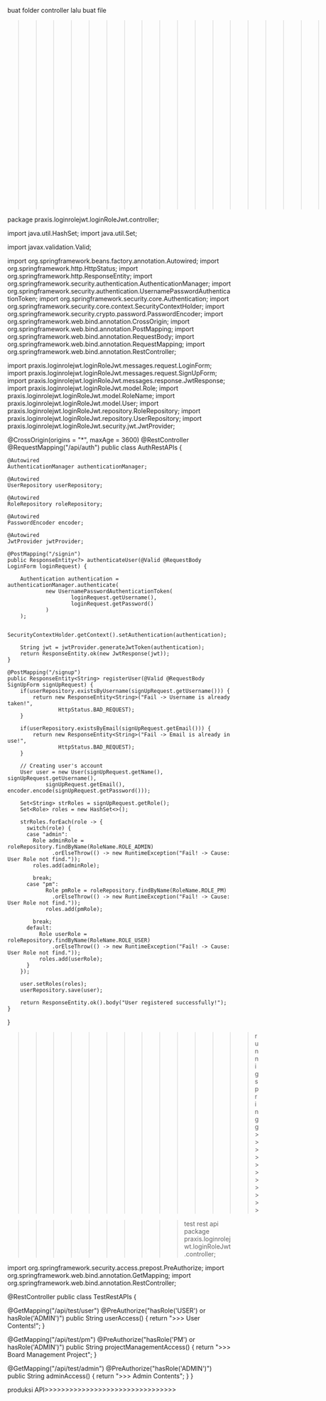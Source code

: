 buat folder controller lalu buat file
>>>>>>>>>>>>>>>>>>>>>>>>AuthRestAPIs.java>>>>>>>>

package praxis.loginrolejwt.loginRoleJwt.controller;


import java.util.HashSet;
import java.util.Set;
 
import javax.validation.Valid;
 
import org.springframework.beans.factory.annotation.Autowired;
import org.springframework.http.HttpStatus;
import org.springframework.http.ResponseEntity;
import org.springframework.security.authentication.AuthenticationManager;
import org.springframework.security.authentication.UsernamePasswordAuthenticationToken;
import org.springframework.security.core.Authentication;
import org.springframework.security.core.context.SecurityContextHolder;
import org.springframework.security.crypto.password.PasswordEncoder;
import org.springframework.web.bind.annotation.CrossOrigin;
import org.springframework.web.bind.annotation.PostMapping;
import org.springframework.web.bind.annotation.RequestBody;
import org.springframework.web.bind.annotation.RequestMapping;
import org.springframework.web.bind.annotation.RestController;
 
import praxis.loginrolejwt.loginRoleJwt.messages.request.LoginForm;
import praxis.loginrolejwt.loginRoleJwt.messages.request.SignUpForm;
import praxis.loginrolejwt.loginRoleJwt.messages.response.JwtResponse;
import praxis.loginrolejwt.loginRoleJwt.model.Role;
import praxis.loginrolejwt.loginRoleJwt.model.RoleName;
import praxis.loginrolejwt.loginRoleJwt.model.User;
import praxis.loginrolejwt.loginRoleJwt.repository.RoleRepository;
import praxis.loginrolejwt.loginRoleJwt.repository.UserRepository;
import praxis.loginrolejwt.loginRoleJwt.security.jwt.JwtProvider;
 
@CrossOrigin(origins = "*", maxAge = 3600)
@RestController
@RequestMapping("/api/auth")
public class AuthRestAPIs {
 
    @Autowired
    AuthenticationManager authenticationManager;
 
    @Autowired
    UserRepository userRepository;
 
    @Autowired
    RoleRepository roleRepository;
 
    @Autowired
    PasswordEncoder encoder;
 
    @Autowired
    JwtProvider jwtProvider;
 
    @PostMapping("/signin")
    public ResponseEntity<?> authenticateUser(@Valid @RequestBody LoginForm loginRequest) {
 
        Authentication authentication = authenticationManager.authenticate(
                new UsernamePasswordAuthenticationToken(
                        loginRequest.getUsername(),
                        loginRequest.getPassword()
                )
        );
 
        SecurityContextHolder.getContext().setAuthentication(authentication);
 
        String jwt = jwtProvider.generateJwtToken(authentication);
        return ResponseEntity.ok(new JwtResponse(jwt));
    }
 
    @PostMapping("/signup")
    public ResponseEntity<String> registerUser(@Valid @RequestBody SignUpForm signUpRequest) {
        if(userRepository.existsByUsername(signUpRequest.getUsername())) {
            return new ResponseEntity<String>("Fail -> Username is already taken!",
                    HttpStatus.BAD_REQUEST);
        }
 
        if(userRepository.existsByEmail(signUpRequest.getEmail())) {
            return new ResponseEntity<String>("Fail -> Email is already in use!",
                    HttpStatus.BAD_REQUEST);
        }
 
        // Creating user's account
        User user = new User(signUpRequest.getName(), signUpRequest.getUsername(),
                signUpRequest.getEmail(), encoder.encode(signUpRequest.getPassword()));
 
        Set<String> strRoles = signUpRequest.getRole();
        Set<Role> roles = new HashSet<>();
 
        strRoles.forEach(role -> {
          switch(role) {
          case "admin":
            Role adminRole = roleRepository.findByName(RoleName.ROLE_ADMIN)
                  .orElseThrow(() -> new RuntimeException("Fail! -> Cause: User Role not find."));
            roles.add(adminRole);
            
            break;
          case "pm":
                Role pmRole = roleRepository.findByName(RoleName.ROLE_PM)
                  .orElseThrow(() -> new RuntimeException("Fail! -> Cause: User Role not find."));
                roles.add(pmRole);
                
            break;
          default:
              Role userRole = roleRepository.findByName(RoleName.ROLE_USER)
                  .orElseThrow(() -> new RuntimeException("Fail! -> Cause: User Role not find."));
              roles.add(userRole);              
          }
        });
        
        user.setRoles(roles);
        userRepository.save(user);
 
        return ResponseEntity.ok().body("User registered successfully!");
    }
}



>>>>>>>>>>>>>>runnig springg>>>>>>>>>>>


>>>>>>>>>>test rest api
package praxis.loginrolejwt.loginRoleJwt.controller;

import org.springframework.security.access.prepost.PreAuthorize;
import org.springframework.web.bind.annotation.GetMapping;
import org.springframework.web.bind.annotation.RestController;
 
@RestController
public class TestRestAPIs {
  
  @GetMapping("/api/test/user")
  @PreAuthorize("hasRole('USER') or hasRole('ADMIN')")
  public String userAccess() {
    return ">>> User Contents!";
  }
  
  @GetMapping("/api/test/pm")
  @PreAuthorize("hasRole('PM') or hasRole('ADMIN')")
  public String projectManagementAccess() {
    return ">>> Board Management Project";
  }
  
  @GetMapping("/api/test/admin")
  @PreAuthorize("hasRole('ADMIN')")
  public String adminAccess() {
    return ">>> Admin Contents";
  }
}



>>>>>>>>>>>>>>>>>>>>>>>>>>>>>
produksi API>>>>>>>>>>>>>>>>>>>>>>>>>>>>>>>>
